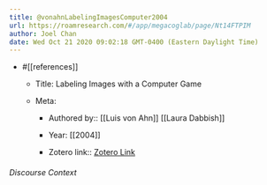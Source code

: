 ```yaml
---
title: @vonahnLabelingImagesComputer2004
url: https://roamresearch.com/#/app/megacoglab/page/Nt14FTPIM
author: Joel Chan
date: Wed Oct 21 2020 09:02:18 GMT-0400 (Eastern Daylight Time)
---
```


- #[[references]]

    - Title: Labeling Images with a Computer Game

    - Meta:

        - Authored by:: [[Luis von Ahn]] [[Laura Dabbish]]

        - Year: [[2004]]

        - Zotero link:: [Zotero Link](zotero://select/items/1_9JUWGSM7)

###### Discourse Context


